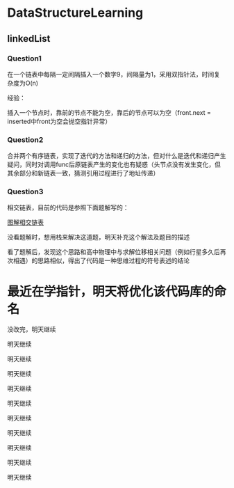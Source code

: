 # DataStructureLearning

## linkedList

### Question1

在一个链表中每隔一定间隔插入一个数字9，间隔量为1，采用双指针法，时间复杂度为O(n)

经验：

插入一个节点时，靠前的节点不能为空，靠后的节点可以为空（front.next = inserted中front为空会抛空指针异常）

### Question2

合并两个有序链表，实现了迭代的方法和递归的方法，但对什么是迭代和递归产生疑问，同时对调用func后原链表产生的变化也有疑惑（头节点没有发生变化，但其余部分和新链表一致，猜测引用过程进行了地址传递）

### Question3

相交链表，目前的代码是参照下面题解写的：

[图解相交链表](https://leetcode-cn.com/problems/intersection-of-two-linked-lists/solution/tu-jie-xiang-jiao-lian-biao-by-user7208t/)

没看题解时，想用栈来解决这道题，明天补充这个解法及题目的描述

看了题解后，发现这个思路和高中物理中与求解位移相关问题（例如行星多久后再次相遇）的思路相似，得出了代码是一种思维过程的符号表述的结论

# 最近在学指针，明天将优化该代码库的命名
没改完，明天继续

明天继续

明天继续

明天继续

明天继续

明天继续

明天继续

明天继续

明天继续

明天继续

明天继续

